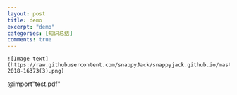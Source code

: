 ```yaml
---
layout: post
title: demo
excerpt: "demo"
categories: [知识总结]
comments: true
---
```


```
![Image text](https://raw.githubusercontent.com/snappyJack/snappyjack.github.io/master/img/CVE-2018-16373(3).png)
```

@import"test.pdf"

